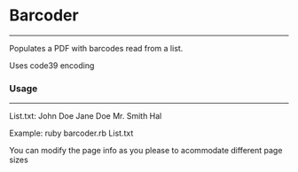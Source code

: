 # Barcoder
___
Populates a PDF with barcodes read from a list.

Uses code39 encoding
### Usage
___
List.txt:
    John Doe
    Jane Doe
    Mr. Smith
    Hal

Example:
    ruby barcoder.rb List.txt

You can modify the page info as you please to acommodate different page
sizes
